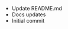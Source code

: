 <!-- Commit d84ba6d43505857e2b08b228d8d711461def35e9 -->
  * Update README.md
  * Docs updates
  * Initial commit